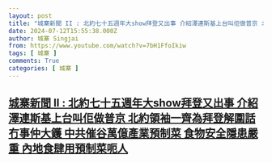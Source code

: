 ```yaml
---
layout: post
title: "城寨新聞 II : 北約七十五週年大show拜登又出事 介紹澤連斯基上台叫佢做普京 北約領袖一齊為拜登解圍話冇事仲大鑊 中共催谷萬億產業預制菜 食物安全隱患嚴重 內地食肆用預制菜呃人"
date: 2024-07-12T15:55:38.000Z
author: 城寨 Singjai
from: https://www.youtube.com/watch?v=7bH1FfoIkiw
tags: [ 城寨 ]
comments: True
categories: [ 城寨 ]
---
```

<!--1720799738000-->
[城寨新聞 II : 北約七十五週年大show拜登又出事 介紹澤連斯基上台叫佢做普京 北約領袖一齊為拜登解圍話冇事仲大鑊 中共催谷萬億產業預制菜 食物安全隱患嚴重 內地食肆用預制菜呃人](https://www.youtube.com/watch?v=7bH1FfoIkiw)
------

<div>

</div>
